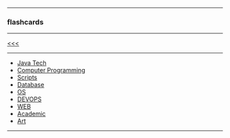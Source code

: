 
---

### flashcards

---

[<<<](https://github.com/ttltrk/PRG/blob/master/MAN.MD)

---

* <a href="https://github.com/ttltrk/PRG/blob/master/JAVA/DOC/FCJ/FCJ.MD">Java Tech</a>
* <a href="">Computer Programming</a>
* <a href="https://github.com/ttltrk/PRG/blob/master/FCS/FCS.MD">Scripts</a>
* <a href="">Database</a>
* <a href="">OS</a>
* <a href="">DEVOPS</a>
* <a href="https://github.com/ttltrk/WEB/blob/master/FLW/FLW.MD">WEB</a>
* <a href="">Academic</a>
* <a href="">Art</a>

---


